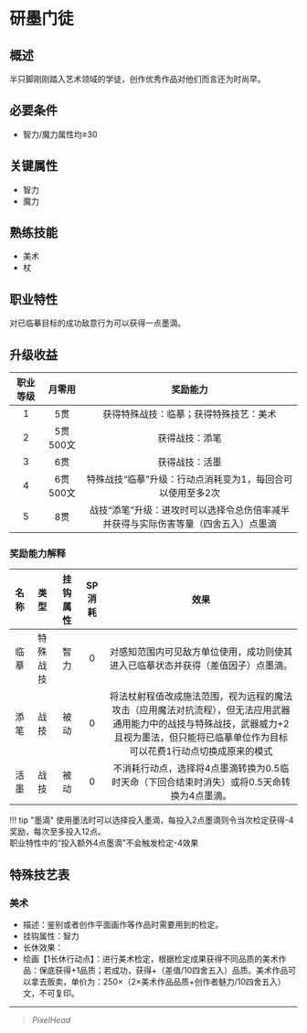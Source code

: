 # 研墨门徒

## 概述

半只脚刚刚踏入艺术领域的学徒，创作优秀作品对他们而言还为时尚早。

## 必要条件

* 智力/魔力属性均≥30

## 关键属性

* 智力
* 魔力

## 熟练技能

* 美术
* 杖

## 职业特性

对已临摹目标的成功敌意行为可以获得一点墨滴。

## 升级收益

职业等级|月零用|奖励能力
:--:|:--:|:--:
1|5贯|获得特殊战技：临摹；获得特殊技艺：美术
2|5贯500文|获得战技：添笔
3|6贯|获得战技：活墨
4|6贯500文|特殊战技“临摹”升级：行动点消耗变为1，每回合可以使用至多2次
5|8贯|战技“添笔”升级：进攻时可以选择令总伤倍率减半并获得与实际伤害等量（四舍五入）点墨滴

### 奖励能力解释

名称|类型|挂钩属性|SP消耗|效果
:--:|:--:|:--:|:--:|:--:
临摹|特殊战技|智力|0|对感知范围内可见敌方单位使用，成功则使其进入已临摹状态并获得（差值因子）点墨滴。
添笔|战技|被动|0|将法杖射程值改成施法范围，视为远程的魔法攻击（应用魔法对抗流程），但无法应用武器通用能力中的战技与特殊战技，武器威力+2且视为墨法，但只能将已临摹单位作为目标<br>可以花费1行动点切换成原来的模式
活墨|战技|被动|0|不消耗行动点，选择将4点墨滴转换为0.5临时天命（下回合结束时消失）或将0.5天命转换为4点墨滴。

!!! tip "墨滴"
    使用墨法时可以选择投入墨滴，每投入2点墨滴则令当次检定获得-4奖励，每次至多投入12点。<br>职业特性中的“投入额外4点墨滴”不会触发检定-4效果

## 特殊技艺表

### 美术

* 描述：鉴别或者创作平面画作等作品时需要用到的检定。
* 挂钩属性：智力
* 长休效果：
* 绘画【1长休行动点】：进行美术检定，根据检定成果获得不同品质的美术作品：保底获得+1品质；若成功，获得+（差值/10四舍五入）品质。美术作品可以拿去贩卖，单价为：250×（2×美术作品品质+创作者魅力/10四舍五入）文，不可复印。

---

> *PixelHead*